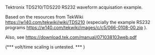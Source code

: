 Tektronix TDS210/TDS220 RS232 waveform acquisation example. 

Based on the resources from TekWiki https://w140.com/tekwiki/wiki/TDS210 (especially the example RS232 programs https://w140.com/tekwiki/images/c/c5/066-0108-00.zip ).

Also, see https://download.tek.com/manual/071038103web.pdf

(*** volt/time scaling is untested. *** )
